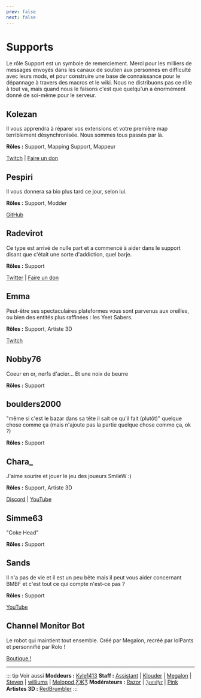 ```yaml
---
prev: false
next: false
---
```


# Supports

Le rôle Support est un symbole de remerciement. Merci pour les milliers de messages envoyés dans les canaux de soutien aux personnes en difficulté avec leurs mods, et pour construire une base de connaissance pour le dépannage à travers des macros et le wiki. Nous ne distribuons pas ce rôle à tout va, mais quand nous le faisons c'est que quelqu'un a énormément donné de soi-même pour le serveur.

## Kolezan

Il vous apprendra à réparer vos extensions et votre première map terriblement désynchronisée. Nous sommes tous passés par là.

**Rôles :** Support, Mapping Support, Mappeur

[Twitch](https://www.twitch.tv/kolezan) | [Faire un don](https://paypal.me/kolezan)

## Pespiri

Il vous donnera sa bio plus tard ce jour, selon lui.

**Rôles :** Support, Modder

[GitHub](https://github.com/pespiri)

## Radevirot

Ce type est arrivé de nulle part et a commencé à aider dans le support disant que c'était une sorte d'addiction, quel barje.

**Rôles :** Support

[Twitter](https://twitter.com/Radevirot) | [Faire un don](https://paypal.me/Radevirot)

## Emma

Peut-être ses spectaculaires plateformes vous sont parvenus aux oreilles, ou bien des entités plus raffinées : les Yeet Sabers.

**Rôles :** Support, Artiste 3D

[Twitch](https://www.twitch.tv/therealkleinba)

## Nobby76

Coeur en or, nerfs d'acier... Et une noix de beurre

**Rôles :** Support

## boulders2000

"même si c'est le bazar dans sa tête il sait ce qu'il fait (plutôt)" quelque chose comme ça (mais n'ajoute pas la partie quelque chose comme ça, ok ?)

**Rôles :** Support

## Chara\_

J'aime sourire et jouer le jeu des joueurs SmileW :)

**Rôles :** Support, Artiste 3D

[Discord](https://discord.gg/NXnPYEh) | [YouTube](https://www.youtube.com/c/CharaHere)

## Simme63

"Coke Head"

**Rôles :** Support

## Sands

Il n'a pas de vie et il est un peu bête mais il peut vous aider concernant BMBF et c'est tout ce qui compte n'est-ce pas ?

**Rôles :** Support

[YouTube](https://www.youtube.com/channel/UCiZEAQOgVABYs1-u3psPezg)

## Channel Monitor Bot

Le robot qui maintient tout ensemble.
Créé par Megalon, recréé par lolPants et personnifié par Rolo !

[Boutique !](https://www.redbubble.com/people/megalon-gaming/portfolio)

---

::: tip Voir aussi
**Moddeurs :** [Kyle1413](/fr/about/modders.md#kyle1413)
**Staff :** [Assistant](/fr/about/staff.md#assistant) | [Klouder](/fr/about/staff.md#klouder) | [Megalon](/fr/about/staff.md#megalon) | [Steven](/fr/about/staff.md#steven) | [williums](/fr/about/staff.md#williums) | [Melopod ƸӜƷ](/fr/about/staff.md#melopod-ƹӝʒ)
**Modérateurs :** [Razor](/fr/about/moderators.md#razor) | [𝔍𝔢𝔫𝔫𝔦𝔣𝔢𝔯](/fr/about/moderators.md#𝔍𝔢𝔫𝔫𝔦𝔣𝔢𝔯) | [Pink](/fr/about/moderators.md#pink)
**Artistes 3D :** [RedBrumbler](/fr/about/3d-artists.md#redbrumbler)
:::
